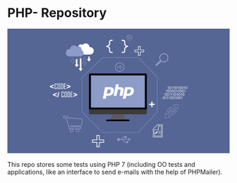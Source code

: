 # PHP- Repository

![Usefull langugage for back-end](./php2.jpg)

This repo stores some tests using PHP 7 (including OO tests and applications, like an interface to send e-mails with the help of PHPMailer).
